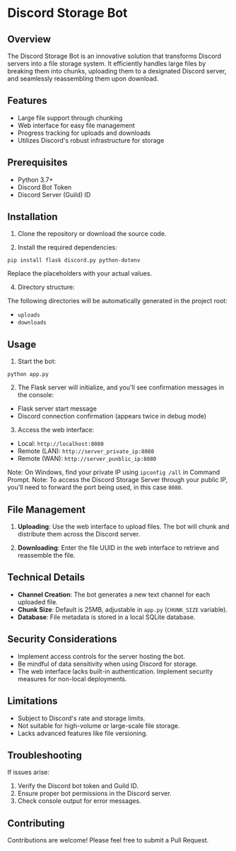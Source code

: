 # Discord Storage Bot

## Overview

The Discord Storage Bot is an innovative solution that transforms Discord servers into a file storage system. It efficiently handles large files by breaking them into chunks, uploading them to a designated Discord server, and seamlessly reassembling them upon download.

## Features

- Large file support through chunking
- Web interface for easy file management
- Progress tracking for uploads and downloads
- Utilizes Discord's robust infrastructure for storage

## Prerequisites

- Python 3.7+
- Discord Bot Token
- Discord Server (Guild) ID

## Installation

1. Clone the repository or download the source code.

2. Install the required dependencies:

  ```pip install flask discord.py python-dotenv```

  Replace the placeholders with your actual values.

4. Directory structure:

The following directories will be automatically generated in the project root:
- `uploads`
- `downloads`

## Usage

1. Start the bot:

```python app.py```

2. The Flask server will initialize, and you'll see confirmation messages in the console:
- Flask server start message
- Discord connection confirmation (appears twice in debug mode)

3. Access the web interface:
- Local: `http://localhost:8080`
- Remote (LAN): `http://server_private_ip:8080`
- Remote (WAN): `http://server_punblic_ip:8080`

Note: On Windows, find your private IP using `ipconfig /all` in Command Prompt.
Note: To access the Discord Storage Server through your public IP, you'll need to forward the port being used, in this case `8080`.

## File Management

1. **Uploading**: Use the web interface to upload files. The bot will chunk and distribute them across the Discord server.

2. **Downloading**: Enter the file UUID in the web interface to retrieve and reassemble the file.

## Technical Details

- **Channel Creation**: The bot generates a new text channel for each uploaded file.
- **Chunk Size**: Default is 25MB, adjustable in `app.py` (`CHUNK_SIZE` variable).
- **Database**: File metadata is stored in a local SQLite database.

## Security Considerations

- Implement access controls for the server hosting the bot.
- Be mindful of data sensitivity when using Discord for storage.
- The web interface lacks built-in authentication. Implement security measures for non-local deployments.

## Limitations

- Subject to Discord's rate and storage limits.
- Not suitable for high-volume or large-scale file storage.
- Lacks advanced features like file versioning.

## Troubleshooting

If issues arise:
1. Verify the Discord bot token and Guild ID.
2. Ensure proper bot permissions in the Discord server.
3. Check console output for error messages.

## Contributing

Contributions are welcome! Please feel free to submit a Pull Request.
